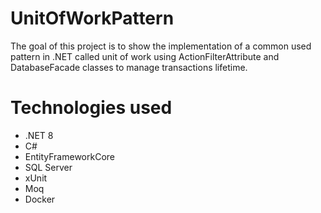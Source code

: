 # UnitOfWorkPattern

The goal of this project is to show the implementation of a common used pattern in .NET called unit of work using ActionFilterAttribute and DatabaseFacade classes to manage transactions lifetime.

# Technologies used
- .NET 8
- C#
- EntityFrameworkCore
- SQL Server
- xUnit
- Moq
- Docker
